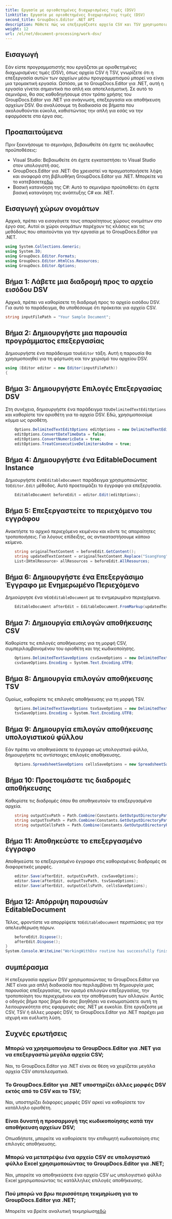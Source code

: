 ```yaml
---
title: Εργασία με οριοθετημένες διαχωρισμένες τιμές (DSV)
linktitle: Εργασία με οριοθετημένες διαχωρισμένες τιμές (DSV)
second_title: GroupDocs.Editor .NET API
description: Μάθετε πώς να επεξεργάζεστε αρχεία CSV και TSV χρησιμοποιώντας το GroupDocs.Editor για .NET με αυτόν τον οδηγό βήμα προς βήμα. Βελτιώστε τα έργα σας .NET χωρίς κόπο.
weight: 12
url: /el/net/document-processing/work-dsv/
---
```

## Εισαγωγή
Εάν είστε προγραμματιστής που εργάζεται με οριοθετημένες διαχωρισμένες τιμές (DSV), όπως αρχεία CSV ή TSV, γνωρίζετε ότι η επεξεργασία αυτών των αρχείων μέσω προγραμματισμού μπορεί να είναι μια τρομακτική εργασία. Ωστόσο, με το GroupDocs.Editor για .NET, αυτή η εργασία γίνεται σημαντικά πιο απλή και αποτελεσματική. Σε αυτό το σεμινάριο, θα σας καθοδηγήσουμε στον τρόπο χρήσης του GroupDocs.Editor για .NET για ανάγνωση, επεξεργασία και αποθήκευση αρχείων DSV. Θα αναλύσουμε τη διαδικασία σε βήματα που ακολουθούνται εύκολα, καθιστώντας την απλή για εσάς να την εφαρμόσετε στα έργα σας.
## Προαπαιτούμενα
Πριν ξεκινήσουμε το σεμινάριο, βεβαιωθείτε ότι έχετε τις ακόλουθες προϋποθέσεις:
- Visual Studio: Βεβαιωθείτε ότι έχετε εγκαταστήσει το Visual Studio στον υπολογιστή σας.
-  GroupDocs.Editor για .NET: Θα χρειαστεί να πραγματοποιήσετε λήψη και αναφορά στη βιβλιοθήκη GroupDocs.Editor για .NET. Μπορείτε να το κατεβάσετε[εδώ](https://releases.groupdocs.com/editor/net/).
- Βασική κατανόηση της C#: Αυτό το σεμινάριο προϋποθέτει ότι έχετε βασική κατανόηση της ανάπτυξης C# και .NET.
## Εισαγωγή χώρων ονομάτων
Αρχικά, πρέπει να εισαγάγετε τους απαραίτητους χώρους ονομάτων στο έργο σας. Αυτοί οι χώροι ονομάτων παρέχουν τις κλάσεις και τις μεθόδους που απαιτούνται για την εργασία με το GroupDocs.Editor για .NET.
```csharp
using System.Collections.Generic;
using System.IO;
using GroupDocs.Editor.Formats;
using GroupDocs.Editor.HtmlCss.Resources;
using GroupDocs.Editor.Options;
```

## Βήμα 1: Λάβετε μια διαδρομή προς το αρχείο εισόδου DSV
Αρχικά, πρέπει να καθορίσετε τη διαδρομή προς το αρχείο εισόδου DSV. Για αυτό το παράδειγμα, θα υποθέσουμε ότι πρόκειται για αρχείο CSV.
```csharp
string inputFilePath = "Your Sample Document";
```
## Βήμα 2: Δημιουργήστε μια παρουσία προγράμματος επεξεργασίας
 Δημιουργήστε ένα παράδειγμα του`Editor` τάξη. Αυτή η παρουσία θα χρησιμοποιηθεί για τη φόρτωση και τον χειρισμό του αρχείου DSV.
```csharp
using (Editor editor = new Editor(inputFilePath))
{
```
## Βήμα 3: Δημιουργήστε Επιλογές Επεξεργασίας DSV
 Στη συνέχεια, δημιουργήστε ένα παράδειγμα του`DelimitedTextEditOptions` και καθορίστε τον οριοθέτη για το αρχείο DSV. Εδώ, χρησιμοποιούμε κόμμα ως οριοθέτη.
```csharp
    Options.DelimitedTextEditOptions editOptions = new DelimitedTextEditOptions(",");
    editOptions.ConvertDateTimeData = false;
    editOptions.ConvertNumericData = true;
    editOptions.TreatConsecutiveDelimitersAsOne = true;
```
## Βήμα 4: Δημιουργήστε ένα EditableDocument Instance
 Δημιουργήστε ένα`EditableDocument` παράδειγμα χρησιμοποιώντας το`Editor.Edit` μέθοδος. Αυτό προετοιμάζει το έγγραφο για επεξεργασία.
```csharp
    EditableDocument beforeEdit = editor.Edit(editOptions);
```
## Βήμα 5: Επεξεργαστείτε το περιεχόμενο του εγγράφου
Ανακτήστε το αρχικό περιεχόμενο κειμένου και κάντε τις απαραίτητες τροποποιήσεις. Για λόγους επίδειξης, ας αντικαταστήσουμε κάποιο κείμενο.
```csharp
    string originalTextContent = beforeEdit.GetContent();
    string updatedTextContent = originalTextContent.Replace("SsangYong", "Chevrolet").Replace("Kyron", "Camaro");
    List<IHtmlResource> allResources = beforeEdit.AllResources;
```
## Βήμα 6: Δημιουργήστε ένα Επεξεργάσιμο Έγγραφο με Ενημερωμένο Περιεχόμενο
 Δημιούργησε ένα νέο`EditableDocument` με το ενημερωμένο περιεχόμενο.
```csharp
    EditableDocument afterEdit = EditableDocument.FromMarkup(updatedTextContent, allResources);
```
## Βήμα 7: Δημιουργία επιλογών αποθήκευσης CSV
Καθορίστε τις επιλογές αποθήκευσης για τη μορφή CSV, συμπεριλαμβανομένου του οριοθέτη και της κωδικοποίησης.
```csharp
    Options.DelimitedTextSaveOptions csvSaveOptions = new DelimitedTextSaveOptions(",");
    csvSaveOptions.Encoding = System.Text.Encoding.UTF8;
```
## Βήμα 8: Δημιουργία επιλογών αποθήκευσης TSV
Ομοίως, καθορίστε τις επιλογές αποθήκευσης για τη μορφή TSV.
```csharp
    Options.DelimitedTextSaveOptions tsvSaveOptions = new DelimitedTextSaveOptions("\t");
    tsvSaveOptions.Encoding = System.Text.Encoding.UTF8;
```
## Βήμα 9: Δημιουργία επιλογών αποθήκευσης υπολογιστικού φύλλου
Εάν πρέπει να αποθηκεύσετε το έγγραφο ως υπολογιστικό φύλλο, δημιουργήστε τις αντίστοιχες επιλογές αποθήκευσης.
```csharp
    Options.SpreadsheetSaveOptions cellsSaveOptions = new SpreadsheetSaveOptions(SpreadsheetFormats.Xlsm);
```
## Βήμα 10: Προετοιμάστε τις διαδρομές αποθήκευσης
Καθορίστε τις διαδρομές όπου θα αποθηκευτούν τα επεξεργασμένα αρχεία.
```csharp
    string outputCsvPath = Path.Combine(Constants.GetOutputDirectoryPath(inputFilePath), Path.GetFileNameWithoutExtension(inputFilePath) + ".csv");
    string outputTsvPath = Path.Combine(Constants.GetOutputDirectoryPath(inputFilePath), Path.GetFileNameWithoutExtension(inputFilePath) + ".tsv");
    string outputCellsPath = Path.Combine(Constants.GetOutputDirectoryPath(inputFilePath), Path.GetFileNameWithoutExtension(inputFilePath) + ".xlsm");
```
## Βήμα 11: Αποθηκεύστε το επεξεργασμένο έγγραφο
Αποθηκεύστε το επεξεργασμένο έγγραφο στις καθορισμένες διαδρομές σε διαφορετικές μορφές.
```csharp
    editor.Save(afterEdit, outputCsvPath, csvSaveOptions);
    editor.Save(afterEdit, outputTsvPath, tsvSaveOptions);
    editor.Save(afterEdit, outputCellsPath, cellsSaveOptions);
```
## Βήμα 12: Απόρριψη παρουσιών EditableDocument
 Τέλος, φροντίστε να απορρίψετε το`EditableDocument` περιπτώσεις για την απελευθέρωση πόρων.
```csharp
    beforeEdit.Dispose();
    afterEdit.Dispose();
}
System.Console.WriteLine("WorkingWithDsv routine has successfully finished");
```
## συμπέρασμα
Η επεξεργασία αρχείων DSV χρησιμοποιώντας το GroupDocs.Editor για .NET είναι μια απλή διαδικασία που περιλαμβάνει τη δημιουργία μιας παρουσίας επεξεργασίας, τον ορισμό επιλογών επεξεργασίας, την τροποποίηση του περιεχομένου και την αποθήκευση των αλλαγών. Αυτός ο οδηγός βήμα προς βήμα θα σας βοηθήσει να ενσωματώσετε αυτή τη λειτουργικότητα στις εφαρμογές σας .NET με ευκολία. Είτε εργάζεστε με CSV, TSV ή άλλες μορφές DSV, το GroupDocs.Editor για .NET παρέχει μια ισχυρή και ευέλικτη λύση.
## Συχνές ερωτήσεις
### Μπορώ να χρησιμοποιήσω το GroupDocs.Editor για .NET για να επεξεργαστώ μεγάλα αρχεία CSV;
Ναι, το GroupDocs.Editor για .NET είναι σε θέση να χειρίζεται μεγάλα αρχεία CSV αποτελεσματικά.
### Το GroupDocs.Editor για .NET υποστηρίζει άλλες μορφές DSV εκτός από το CSV και το TSV;
Ναι, υποστηρίζει διάφορες μορφές DSV αρκεί να καθορίσετε τον κατάλληλο οριοθέτη.
### Είναι δυνατή η προσαρμογή της κωδικοποίησης κατά την αποθήκευση αρχείων DSV;
Οπωσδήποτε, μπορείτε να καθορίσετε την επιθυμητή κωδικοποίηση στις επιλογές αποθήκευσης.
### Μπορώ να μετατρέψω ένα αρχείο CSV σε υπολογιστικό φύλλο Excel χρησιμοποιώντας το GroupDocs.Editor για .NET;
Ναι, μπορείτε να αποθηκεύσετε ένα αρχείο CSV ως υπολογιστικό φύλλο Excel χρησιμοποιώντας τις κατάλληλες επιλογές αποθήκευσης.
### Πού μπορώ να βρω περισσότερη τεκμηρίωση για το GroupDocs.Editor για .NET;
 Μπορείτε να βρείτε αναλυτική τεκμηρίωση[εδώ](https://tutorials.groupdocs.com/editor/net/)